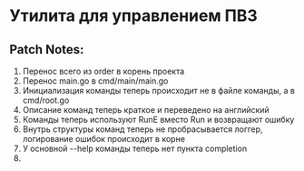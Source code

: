 # Утилита для управлением ПВЗ

## Patch Notes:

1. Перенос всего из order в корень проекта
2. Перенос main.go в cmd/main/main.go
3. Инициализация команды теперь происходит не в файле команды, а в cmd/root.go
4. Описание команд теперь краткое и переведено на английский
5. Команды теперь используют RunE вместо Run и возвращают ошибку
6. Внутрь структуры команд теперь не пробрасывается логгер, логирование ошибок происходит в корне
7. У основной --help команды теперь нет пункта completion
8. 